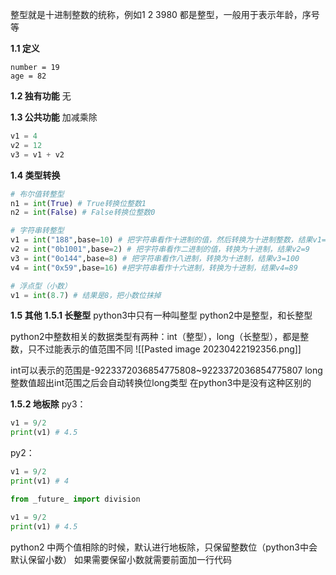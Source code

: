 整型就是十进制整数的统称，例如1 2 3980 都是整型，一般用于表示年龄，序号等

**1.1 定义**
```
number = 19
age = 82
```

**1.2 独有功能**
无

**1.3 公共功能**
加减乘除
```python
v1 = 4
v2 = 12
v3 = v1 + v2
```

**1.4 类型转换**
```python
# 布尔值转整型
n1 = int(True) # True转换位整数1
n2 = int(False) # False转换位整数0

# 字符串转整型
v1 = int("188",base=10) # 把字符串看作十进制的值，然后转换为十进制整数，结果v1=186
v2 = int("0b1001",base=2) # 把字符串看作二进制的值，转换为十进制，结果v2=9
v3 = int("0o144",base=8) # 把字符串看作八进制，转换为十进制，结果v3=100
v4 = int("0x59",base=16) #把字符串看作十六进制，转换为十进制，结果v4=89

# 浮点型（小数）
v1 = int(8.7) # 结果是8，把小数位抹掉
```

**1.5 其他**
**1.5.1 长整型**
python3中只有一种叫整型
python2中是整型，和长整型

python2中整数相关的数据类型有两种：int（整型），long（长整型），都是整数，只不过能表示的值范围不同
![[Pasted image 20230422192356.png]]

int可以表示的范围是-9223372036854775808~9223372036854775807
long整数值超出int范围之后会自动转换位long类型
在python3中是没有这种区别的

**1.5.2 地板除**
py3：
```python
v1 = 9/2
print(v1) # 4.5
```
py2：
```python
v1 = 9/2
print(v1) # 4
```
```python
from _future_ import division

v1 = 9/2
print(v1) # 4.5
```
python2 中两个值相除的时候，默认进行地板除，只保留整数位（python3中会默认保留小数）
如果需要保留小数就需要前面加一行代码
